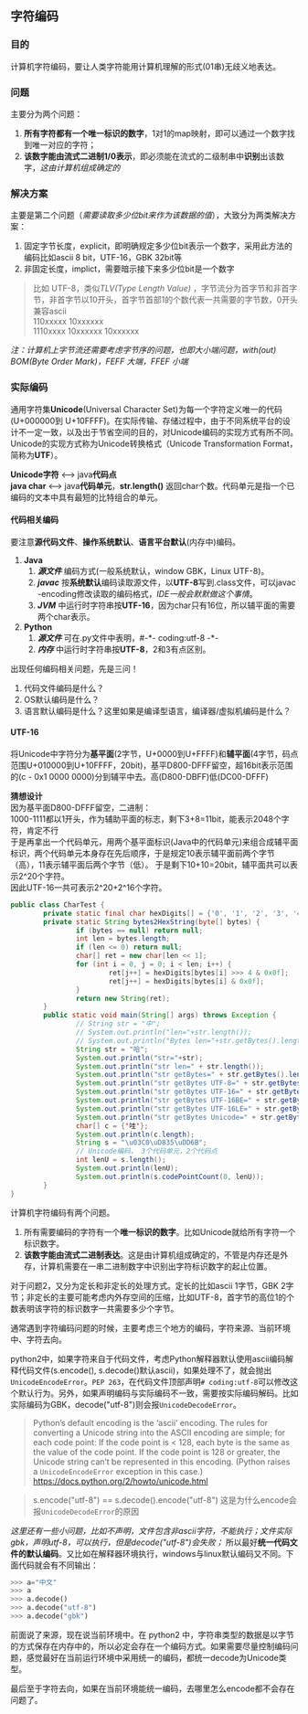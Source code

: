 ## 字符编码
### 目的
计算机字符编码，要让人类字符能用计算机理解的形式(01串)无歧义地表达。

### 问题
主要分为两个问题：   
1. **所有字符都有一个唯一标识的数字**，1对1的map映射，即可以通过一个数字找到唯一对应的字符；   
2. **该数字能由流式二进制1/0表示**，即必须能在流式的二级制串中**识别**出该数字，*这由计算机组成确定的*   

### 解决方案
主要是第二个问题（*需要读取多少位bit来作为该数据的值*），大致分为两类解决方案：   
1. 固定字节长度，explicit，即明确规定多少位bit表示一个数字，采用此方法的编码比如ascii 8 bit，UTF-16，GBK 32bit等   
2. 非固定长度，implict，需要暗示接下来多少位bit是一个数字   
> 比如 UTF-8，类似*TLV(Type Length Value)* ，字节流分为首字节和非首字节，非首字节以10开头，首字节首部1的个数代表一共需要的字节数，0开头兼容ascii   
   110xxxxx 10xxxxxx   
   1110xxxx 10xxxxxx 10xxxxxx   

*注：计算机上字节流还需要考虑字节序的问题，也即大小端问题，with(out) BOM(Byte Order Mark)，FEFF 大端，FFEF 小端*    

   

### 实际编码
通用字符集**Unicode**(Universal Character Set)为每一个字符定义唯一的代码(U+000000到 U+10FFFF)。在实际传输、存储过程中，由于不同系统平台的设计不一定一致，以及出于节省空间的目的，对Unicode编码的实现方式有所不同。Unicode的实现方式称为Unicode转换格式（Unicode Transformation Format，简称为**UTF**）。

**Unicode字符** <--> java**代码点**   
**java char** <--> java**代码单元**，**str.length()** 返回char个数。代码单元是指一个已编码的文本中具有最短的比特组合的单元。   

#### 代码相关编码
要注意**源代码文件**、**操作系统默认**、**语言平台默认**(内存中)编码。
1. **Java**   
    1. ***源文件*** 编码方式(一般系统默认，window GBK，Linux UTF-8)。
    2. ***javac*** 按**系统默认**编码读取源文件，以**UTF-8**写到.class文件，可以javac -encoding修改读取的编码格式，*IDE一般会默默做这个事情*。
    3. ***JVM*** 中运行时字符串按**UTF-16**，因为char只有16位，所以辅平面的需要两个char表示。
2. **Python**   
    1. ***源文件*** 可在.py文件中表明，#-\*- coding:utf-8 -\*-
    2. ***内存*** 中运行时字符串按**UTF-8**，2和3有点区别。

出现任何编码相关问题，先是三问！

1. 代码文件编码是什么？
2. OS默认编码是什么？
3. 语言默认编码是什么？这里如果是编译型语言，编译器/虚拟机编码是什么？

#### UTF-16
将Unicode中字符分为**基平面**(2字节，U+0000到U+FFFF)和**辅平面**(4字节，码点范围U+010000到U+10FFFF，20bit)，基平D800-DFFF留空，超16bit表示范围的(c - 0x1 0000 0000)分到辅平中去。高(D800-DBFF)低(DC00-DFFF)   

**猜想设计**   
因为基平面D800-DFFF留空，二进制：   
1000-1111都以1开头，作为辅助平面的标志，剩下3+8=11bit，能表示2048个字符，肯定不行    
于是再拿出一个代码单元，用两个基平面标识(Java中的代码单元)来组合成辅平面标识，两个代码单元本身存在先后顺序，于是规定10表示辅平面前两个字节（高），11表示辅平面后两个字节（低）。 
于是剩下10+10=20bit，辅平面共可以表示2^20个字符。   
因此UTF-16一共可表示2^20+2^16个字符。   

```java
public class CharTest {
        private static final char hexDigits[] = {'0', '1', '2', '3', '4', '5', '6', '7', '8', '9', 'A', 'B', 'C', 'D', 'E', 'F'};
        private static String bytes2HexString(byte[] bytes) {
                if (bytes == null) return null;
                int len = bytes.length;
                if (len <= 0) return null;
                char[] ret = new char[len << 1]; 
                for (int i = 0, j = 0; i < len; i++) {
                        ret[j++] = hexDigits[bytes[i] >>> 4 & 0x0f];
                        ret[j++] = hexDigits[bytes[i] & 0x0f];
                }   
                return new String(ret);
        }   
        public static void main(String[] args) throws Exception {
                // String str = "中";
                // System.out.println("len="+str.length());
                // System.out.println("Bytes len="+str.getBytes().length);
                String str = "哈";
                System.out.println("str="+str);
                System.out.println("str len=" + str.length());
                System.out.println("str getBytes=" + str.getBytes().length+"  HEX="+bytes2HexString(str.getBytes()));
                System.out.println("str getBytes UTF-8=" + str.getBytes("UTF-8").length+"  HEX="+bytes2HexString(str.getBytes("UTF-8")));
                System.out.println("str getBytes UTF-16=" + str.getBytes("UTF-16").length+"  HEX="+bytes2HexString(str.getBytes("UTF-16")));
                System.out.println("str getBytes UTF-16BE=" + str.getBytes("UTF-16BE").length+"  HEX="+bytes2HexString(str.getBytes("UTF-16BE")));
                System.out.println("str getBytes UTF-16LE=" + str.getBytes("UTF-16LE").length+"  HEX="+bytes2HexString(str.getBytes("UTF-16LE")));
                System.out.println("str getBytes Unicode=" + str.getBytes("Unicode").length+"  HEX="+bytes2HexString(str.getBytes("Unicode")));
                char[] c = {'哇'};
                System.out.println(c.length);
                String s = "\u03C0\uD835\uDD6B";
                // Unicode编码， 3个代码单元，2个代码点
                int lenU = s.length();
                System.out.println(lenU);
                System.out.println(s.codePointCount(0, lenU));
        }   
}


```

计算机字符编码有两个问题。

1. 所有需要编码的字符有一个**唯一标识的数字**。比如Unicode就给所有字符一个标识数字。
2. **该数字能由流式二进制表达**。这是由计算机组成确定的，不管是内存还是外存，计算机需要在一串二进制数字中识别出字符标识数字的起止位置。

对于问题2，又分为定长和非定长的处理方式。定长的比如ascii 1字节，GBK 2字节；非定长的主要可能考虑内外存空间的压缩，比如UTF-8，首字节的高位1的个数表明该字符的标识数字一共需要多少个字节。

通常遇到字符编码问题的时候，主要考虑三个地方的编码，字符来源、当前环境中、字符去向。

python2中，如果字符来自于代码文件，考虑Python解释器默认使用ascii编码解释代码文件(s.encode(), s.decode()默认ascii)，如果处理不了，就会抛出`UnicodeEncodeError`。`PEP 263`，在代码文件顶部声明`# coding:utf-8`可以修改这个默认行为。另外，如果声明编码与实际编码不一致，需要按实际编码解码。比如实际编码为GBK，decode("utf-8")则会报`UnicodeDecodeError`。 

> Python’s default encoding is the ‘ascii’ encoding. The rules for converting a Unicode string into the ASCII encoding are simple; for each code point:
> If the code point is < 128, each byte is the same as the value of the code point.
> If the code point is 128 or greater, the Unicode string can’t be represented in this encoding. (Python raises a `UnicodeEncodeError` exception in this case.)
> https://docs.python.org/2/howto/unicode.html

> s.encode("utf-8") == s.decode().encode("utf-8")
> 这是为什么encode会报`UnicodeDecodeError`的原因

*这里还有一些小问题，比如不声明，文件包含非ascii字符，不能执行；文件实际gbk，声明utf-8，可以执行，但是decode("utf-8")会失败；* 所以最好**统一代码文件的默认编码**。又比如在解释器环境执行，windows与linux默认编码又不同。下面代码就会有不同输出：
```python
>>> a="中文"
>>> a
>>> a.decode()
>>> a.decode("utf-8")
>>> a.decode("gbk")
```

前面说了来源，现在说当前环境中。在 python2 中，字符串类型的数据是以字节的方式保存在内存中的，所以必定会存在一个编码方式。如果需要尽量控制编码问题，感觉最好在当前运行环境中采用统一的编码，都统一decode为Unicode类型。

最后至于字符去向，如果在当前环境能统一编码，去哪里怎么encode都不会存在问题了。